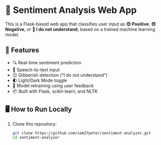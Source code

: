 # 💬 Sentiment Analysis Web App

This is a Flask-based web app that classifies user input as **😊 Positive**, **😞 Negative**, or **🤔 I do not understand**, based on a trained machine learning model.

## 🚀 Features

- 🔍 Real-time sentiment prediction  
- 🎤 Speech-to-text input  
- 😐 Gibberish detection ("I do not understand")  
- 🌓 Light/Dark Mode toggle  
- 🔁 Model retraining using user feedback  
- 📦 Built with Flask, scikit-learn, and NLTK

## 🖥️ How to Run Locally

1. Clone this repository:
   ```bash
   git clone https://github.com/sam27peter/sentiment-analyzer.git
   cd sentiment-analyzer

